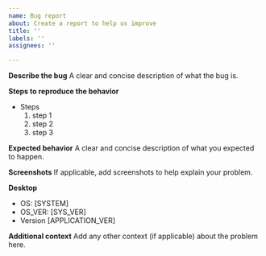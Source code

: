 ```yaml
---
name: Bug report
about: Create a report to help us improve
title: ''
labels: ''
assignees: ''

---
```


**Describe the bug**
A clear and concise description of what the bug is.

**Steps to reproduce the behavior**
* Steps
  1. step 1
  2. step 2
  3. step 3

**Expected behavior**
A clear and concise description of what you expected to happen.

**Screenshots**
If applicable, add screenshots to help explain your problem.

**Desktop**
 - OS: [SYSTEM]
- OS_VER: [SYS_VER]
 - Version [APPLICATION_VER]

**Additional context**
Add any other context (if applicable) about the problem here.
